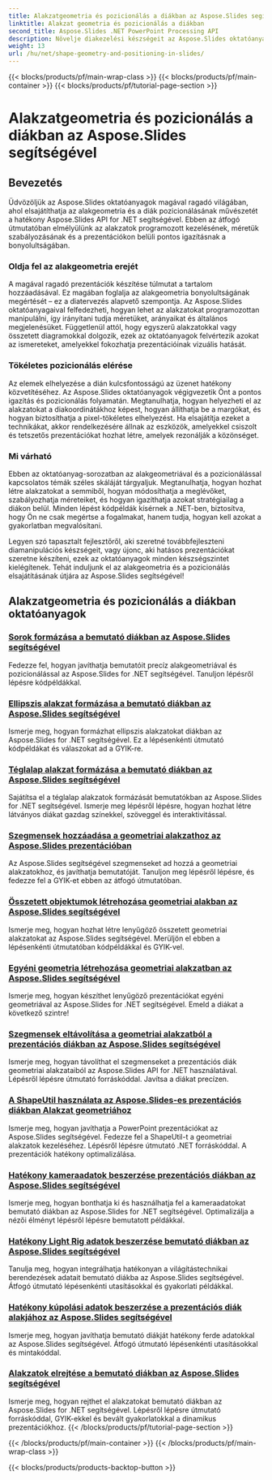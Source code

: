 ```yaml
---
title: Alakzatgeometria és pozicionálás a diákban az Aspose.Slides segítségével
linktitle: Alakzat geometria és pozicionálás a diákban
second_title: Aspose.Slides .NET PowerPoint Processing API
description: Növelje diakezelési készségeit az Aspose.Slides oktatóanyagaival az alakgeometriáról és a diák pozicionálásáról. Ismerje meg az alakzatok, méretük és igazításuk programozott vezérlését.
weight: 13
url: /hu/net/shape-geometry-and-positioning-in-slides/
---
```


{{< blocks/products/pf/main-wrap-class >}}
{{< blocks/products/pf/main-container >}}
{{< blocks/products/pf/tutorial-page-section >}}

# Alakzatgeometria és pozicionálás a diákban az Aspose.Slides segítségével


## Bevezetés

Üdvözöljük az Aspose.Slides oktatóanyagok magával ragadó világában, ahol elsajátíthatja az alakgeometria és a diák pozicionálásának művészetét a hatékony Aspose.Slides API for .NET segítségével. Ebben az átfogó útmutatóban elmélyülünk az alakzatok programozott kezelésének, méretük szabályozásának és a prezentációkon belüli pontos igazításnak a bonyolultságában.

### Oldja fel az alakgeometria erejét

A magával ragadó prezentációk készítése túlmutat a tartalom hozzáadásával. Ez magában foglalja az alakgeometria bonyolultságának megértését – ez a diatervezés alapvető szempontja. Az Aspose.Slides oktatóanyagaival felfedezheti, hogyan lehet az alakzatokat programozottan manipulálni, így irányítani tudja méretüket, arányaikat és általános megjelenésüket. Függetlenül attól, hogy egyszerű alakzatokkal vagy összetett diagramokkal dolgozik, ezek az oktatóanyagok felvértezik azokat az ismereteket, amelyekkel fokozhatja prezentációinak vizuális hatását.

### Tökéletes pozicionálás elérése

Az elemek elhelyezése a dián kulcsfontosságú az üzenet hatékony közvetítéséhez. Az Aspose.Slides oktatóanyagok végigvezetik Önt a pontos igazítás és pozicionálás folyamatán. Megtanulhatja, hogyan helyezheti el az alakzatokat a diakoordinátákhoz képest, hogyan állíthatja be a margókat, és hogyan biztosíthatja a pixel-tökéletes elhelyezést. Ha elsajátítja ezeket a technikákat, akkor rendelkezésére állnak az eszközök, amelyekkel csiszolt és tetszetős prezentációkat hozhat létre, amelyek rezonálják a közönséget.

### Mi várható

Ebben az oktatóanyag-sorozatban az alakgeometriával és a pozicionálással kapcsolatos témák széles skáláját tárgyaljuk. Megtanulhatja, hogyan hozhat létre alakzatokat a semmiből, hogyan módosíthatja a meglévőket, szabályozhatja méreteiket, és hogyan igazíthatja azokat stratégiailag a diákon belül. Minden lépést kódpéldák kísérnek a .NET-ben, biztosítva, hogy Ön ne csak megértse a fogalmakat, hanem tudja, hogyan kell azokat a gyakorlatban megvalósítani.

Legyen szó tapasztalt fejlesztőről, aki szeretné továbbfejleszteni diamanipulációs készségeit, vagy újonc, aki hatásos prezentációkat szeretne készíteni, ezek az oktatóanyagok minden készségszintet kielégítenek. Tehát induljunk el az alakgeometria és a pozicionálás elsajátításának útjára az Aspose.Slides segítségével!

## Alakzatgeometria és pozicionálás a diákban oktatóanyagok
### [Sorok formázása a bemutató diákban az Aspose.Slides segítségével](./formatting-lines/)
Fedezze fel, hogyan javíthatja bemutatóit precíz alakgeometriával és pozicionálással az Aspose.Slides for .NET segítségével. Tanuljon lépésről lépésre kódpéldákkal.
### [Ellipszis alakzat formázása a bemutató diákban az Aspose.Slides segítségével](./formatting-ellipse-shape/)
Ismerje meg, hogyan formázhat ellipszis alakzatokat diákban az Aspose.Slides for .NET segítségével. Ez a lépésenkénti útmutató kódpéldákat és válaszokat ad a GYIK-re.
### [Téglalap alakzat formázása a bemutató diákban az Aspose.Slides segítségével](./formatting-rectangle-shape/)
Sajátítsa el a téglalap alakzatok formázását bemutatókban az Aspose.Slides for .NET segítségével. Ismerje meg lépésről lépésre, hogyan hozhat létre látványos diákat gazdag színekkel, szöveggel és interaktivitással.
### [Szegmensek hozzáadása a geometriai alakzathoz az Aspose.Slides prezentációban](./adding-segments-geometry-shape/)
Az Aspose.Slides segítségével szegmenseket ad hozzá a geometriai alakzatokhoz, és javíthatja bemutatóját. Tanuljon meg lépésről lépésre, és fedezze fel a GYIK-et ebben az átfogó útmutatóban.
### [Összetett objektumok létrehozása geometriai alakban az Aspose.Slides segítségével](./creating-composite-objects-geometry-shape/)
Ismerje meg, hogyan hozhat létre lenyűgöző összetett geometriai alakzatokat az Aspose.Slides segítségével. Merüljön el ebben a lépésenkénti útmutatóban kódpéldákkal és GYIK-vel.
### [Egyéni geometria létrehozása geometriai alakzatban az Aspose.Slides segítségével](./creating-custom-geometry/)
Ismerje meg, hogyan készíthet lenyűgöző prezentációkat egyéni geometriával az Aspose.Slides for .NET segítségével. Emeld a diákat a következő szintre!
### [Szegmensek eltávolítása a geometriai alakzatból a prezentációs diákban az Aspose.Slides segítségével](./removing-segments-geometry-shape/)
Ismerje meg, hogyan távolíthat el szegmenseket a prezentációs diák geometriai alakzataiból az Aspose.Slides API for .NET használatával. Lépésről lépésre útmutató forráskóddal. Javítsa a diákat precízen.
### [A ShapeUtil használata az Aspose.Slides-es prezentációs diákban Alakzat geometriához](./using-shapeutil-geometry-shape/)
Ismerje meg, hogyan javíthatja a PowerPoint prezentációkat az Aspose.Slides segítségével. Fedezze fel a ShapeUtil-t a geometriai alakzatok kezeléséhez. Lépésről lépésre útmutató .NET forráskóddal. A prezentációk hatékony optimalizálása.
### [Hatékony kameraadatok beszerzése prezentációs diákban az Aspose.Slides segítségével](./getting-effective-camera-data/)
Ismerje meg, hogyan bonthatja ki és használhatja fel a kameraadatokat bemutató diákban az Aspose.Slides for .NET segítségével. Optimalizálja a nézői élményt lépésről lépésre bemutatott példákkal.
### [Hatékony Light Rig adatok beszerzése bemutató diákban az Aspose.Slides segítségével](./getting-effective-light-rig-data/)
Tanulja meg, hogyan integrálhatja hatékonyan a világítástechnikai berendezések adatait bemutató diákba az Aspose.Slides segítségével. Átfogó útmutató lépésenkénti utasításokkal és gyakorlati példákkal.
### [Hatékony kúpolási adatok beszerzése a prezentációs diák alakjához az Aspose.Slides segítségével](./getting-effective-bevel-data/)
Ismerje meg, hogyan javíthatja bemutató diákját hatékony ferde adatokkal az Aspose.Slides segítségével. Átfogó útmutató lépésenkénti utasításokkal és mintakóddal.
### [Alakzatok elrejtése a bemutató diákban az Aspose.Slides segítségével](./hiding-shapes/)
Ismerje meg, hogyan rejthet el alakzatokat bemutató diákban az Aspose.Slides for .NET segítségével. Lépésről lépésre útmutató forráskóddal, GYIK-ekkel és bevált gyakorlatokkal a dinamikus prezentációkhoz.
{{< /blocks/products/pf/tutorial-page-section >}}

{{< /blocks/products/pf/main-container >}}
{{< /blocks/products/pf/main-wrap-class >}}

{{< blocks/products/products-backtop-button >}}
